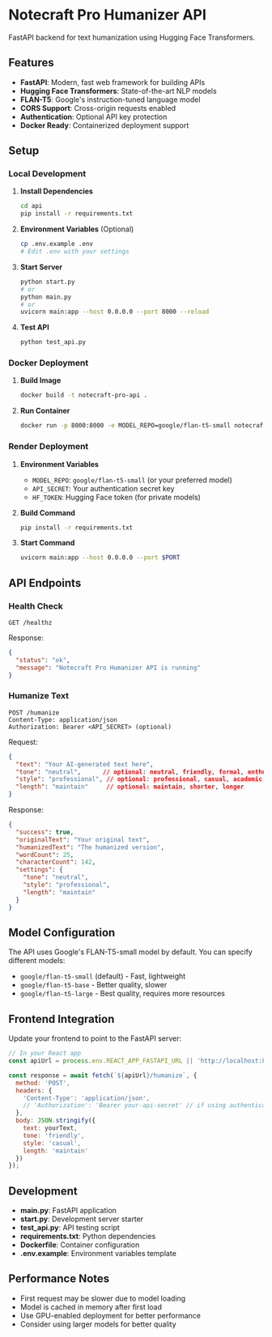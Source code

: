 # Notecraft Pro Humanizer API

FastAPI backend for text humanization using Hugging Face Transformers.

## Features

- **FastAPI**: Modern, fast web framework for building APIs
- **Hugging Face Transformers**: State-of-the-art NLP models
- **FLAN-T5**: Google's instruction-tuned language model
- **CORS Support**: Cross-origin requests enabled
- **Authentication**: Optional API key protection
- **Docker Ready**: Containerized deployment support

## Setup

### Local Development

1. **Install Dependencies**
   ```bash
   cd api
   pip install -r requirements.txt
   ```

2. **Environment Variables** (Optional)
   ```bash
   cp .env.example .env
   # Edit .env with your settings
   ```

3. **Start Server**
   ```bash
   python start.py
   # or
   python main.py
   # or
   uvicorn main:app --host 0.0.0.0 --port 8000 --reload
   ```

4. **Test API**
   ```bash
   python test_api.py
   ```

### Docker Deployment

1. **Build Image**
   ```bash
   docker build -t notecraft-pro-api .
   ```

2. **Run Container**
   ```bash
   docker run -p 8000:8000 -e MODEL_REPO=google/flan-t5-small notecraft-pro-api
   ```

### Render Deployment

1. **Environment Variables**
   - `MODEL_REPO`: `google/flan-t5-small` (or your preferred model)
   - `API_SECRET`: Your authentication secret key
   - `HF_TOKEN`: Hugging Face token (for private models)

2. **Build Command**
   ```bash
   pip install -r requirements.txt
   ```

3. **Start Command**
   ```bash
   uvicorn main:app --host 0.0.0.0 --port $PORT
   ```

## API Endpoints

### Health Check
```
GET /healthz
```

Response:
```json
{
  "status": "ok",
  "message": "Notecraft Pro Humanizer API is running"
}
```

### Humanize Text
```
POST /humanize
Content-Type: application/json
Authorization: Bearer <API_SECRET> (optional)
```

Request:
```json
{
  "text": "Your AI-generated text here",
  "tone": "neutral",      // optional: neutral, friendly, formal, enthusiastic, confident
  "style": "professional", // optional: professional, casual, academic, creative, technical
  "length": "maintain"     // optional: maintain, shorter, longer
}
```

Response:
```json
{
  "success": true,
  "originalText": "Your original text",
  "humanizedText": "The humanized version",
  "wordCount": 25,
  "characterCount": 142,
  "settings": {
    "tone": "neutral",
    "style": "professional", 
    "length": "maintain"
  }
}
```

## Model Configuration

The API uses Google's FLAN-T5-small model by default. You can specify different models:

- `google/flan-t5-small` (default) - Fast, lightweight
- `google/flan-t5-base` - Better quality, slower
- `google/flan-t5-large` - Best quality, requires more resources

## Frontend Integration

Update your frontend to point to the FastAPI server:

```javascript
// In your React app
const apiUrl = process.env.REACT_APP_FASTAPI_URL || 'http://localhost:8000';

const response = await fetch(`${apiUrl}/humanize`, {
  method: 'POST',
  headers: {
    'Content-Type': 'application/json',
    // 'Authorization': 'Bearer your-api-secret' // if using authentication
  },
  body: JSON.stringify({
    text: yourText,
    tone: 'friendly',
    style: 'casual',
    length: 'maintain'
  })
});
```

## Development

- **main.py**: FastAPI application
- **start.py**: Development server starter
- **test_api.py**: API testing script
- **requirements.txt**: Python dependencies
- **Dockerfile**: Container configuration
- **.env.example**: Environment variables template

## Performance Notes

- First request may be slower due to model loading
- Model is cached in memory after first load
- Use GPU-enabled deployment for better performance
- Consider using larger models for better quality
